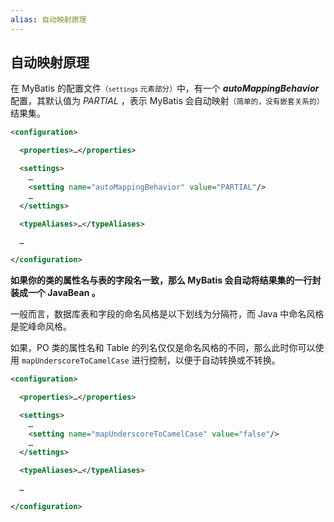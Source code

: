 ```yaml
---
alias: 自动映射原理
---
```


## 自动映射原理

在 MyBatis 的配置文件<small>（`settings` 元素部分）</small>中，有一个 _**autoMappingBehavior**_ 配置，其默认值为 _PARTIAL_ ，表示 MyBatis 会自动映射<small>（简单的，没有嵌套关系的）</small>结果集。

```xml
<configuration>

  <properties>…</properties>

  <settings>
    …
    <setting name="autoMappingBehavior" value="PARTIAL"/>
    …
  </settings>

  <typeAliases>…</typeAliases> 

  …

</configuration>
```

**如果你的类的属性名与表的字段名一致，那么 MyBatis 会自动将结果集的一行封装成一个 JavaBean 。**

一般而言，数据库表和字段的命名风格是以下划线为分隔符，而 Java 中命名风格是驼峰命风格。

如果，PO 类的属性名和 Table 的列名仅仅是命名风格的不同，那么此时你可以使用 `mapUnderscoreToCamelCase` 进行控制，以便于自动转换或不转换。

```xml
<configuration>

  <properties>…</properties>

  <settings>
    …
    <setting name="mapUnderscoreToCamelCase" value="false"/>
    …
  </settings>

  <typeAliases>…</typeAliases> 

  …

</configuration>
```
